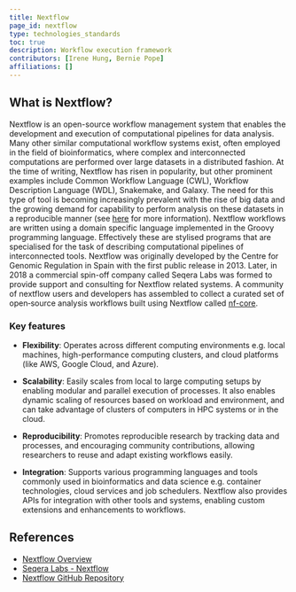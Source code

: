 ```yaml
---
title: Nextflow
page_id: nextflow
type: technologies_standards
toc: true
description: Workflow execution framework
contributors: [Irene Hung, Bernie Pope]
affiliations: []
---
```


## What is Nextflow?

Nextflow is an open-source workflow management system that enables the development and execution of computational pipelines for data analysis. Many other similar computational workflow systems exist, often employed in the field of bioinformatics, where complex and interconnected computations are performed over large datasets in a distributed fashion. At the time of writing, Nextflow has risen in popularity, but other prominent examples include Common Workflow Language (CWL), Workflow Description Language (WDL), Snakemake, and Galaxy. The need for this type of tool is becoming increasingly prevalent with the rise of big data and the growing demand for capability to perform analysis on these datasets in a reproducible manner (see [here](https://www.nextflow.io/docs/latest/overview.html) for more information). Nextflow workflows are written using a domain specific language implemented in the Groovy programming language. Effectively these are stylised programs that are specialised for the task of describing computational pipelines of interconnected tools. Nextflow was originally developed by the Centre for Genomic Regulation in Spain with the first public release in 2013. Later, in 2018 a commercial spin-off company called Seqera Labs was formed to provide support and consulting for Nextflow related systems. A community of nextflow users and developers has assembled to collect a curated set of open‑source analysis workflows built using Nextflow called [nf-core](https://nf-co.re/).

### Key features

- **Flexibility**: Operates across different computing environments e.g. local machines, high-performance computing clusters, and cloud platforms (like AWS, Google Cloud, and Azure).

- **Scalability**: Easily scales from local to large computing setups by enabling modular and parallel execution of processes. It also enables dynamic scaling of resources based on workload and environment, and can take advantage of clusters of computers in HPC systems or in the cloud.

- **Reproducibility**: Promotes reproducible research by tracking data and processes, and encouraging community contributions, allowing researchers to reuse and adapt existing workflows easily.

- **Integration**: Supports various programming languages and tools commonly used in bioinformatics and data science e.g. container technologies, cloud services and job schedulers. Nextflow also provides APIs for integration with other tools and systems, enabling custom extensions and enhancements to workflows.

## References
- [Nextflow Overview](https://www.nextflow.io/docs/latest/overview.html)
- [Seqera Labs - Nextflow](https://seqera.io/nextflow/)
- [Nextflow GitHub Repository](https://github.com/nextflow-io/nextflow)
